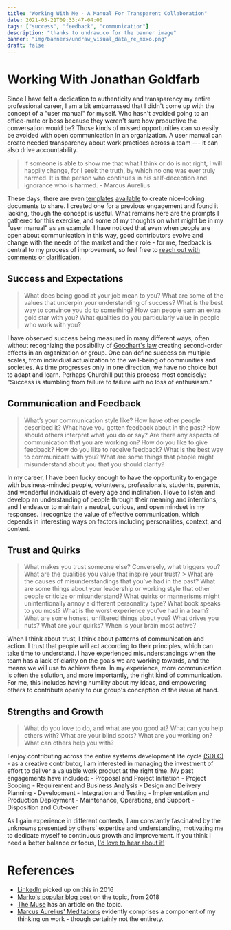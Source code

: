 ```yaml
---
title: "Working With Me - A Manual For Transparent Collaboration"
date: 2021-05-21T09:33:47-04:00
tags: ["success", "feedback", "communication"]
description: "thanks to undraw.co for the banner image"
banner: "img/banners/undraw_visual_data_re_mxxo.png"
draft: false
---
```



# Working With Jonathan Goldfarb

Since I have felt a dedication to authenticity and transparency my entire professional career, I am a bit embarrassed that I didn't come up with the concept of a "user manual" for myself. Who hasn't avoided going to an office-mate or boss because they weren't sure how productive the conversation would be? Those kinds of missed opportunities can so easily be avoided with open communication in an organization. A user manual can create needed transparency about work practices across a team --- it can also drive accountability.

> If someone is able to show me that what I think or do is not right, I will happily change, for I seek the truth, by which no one was ever truly harmed. It is the person who continues in his self-deception and ignorance who is harmed. - Marcus Aurelius

These days, there are even [templates](https://docs.google.com/document/d/1IZwTwEpHzo4KHa5Lxgc0fOCkJqpYH59YWBkZI1K3JVo/edit) [available](https://www.manualof.me) to create nice-looking documents to share. I created one for a previous engagement and found it lacking, though the concept is useful. What remains here are the prompts I gathered for this exercise, and some of my thoughts on what might be in my "user manual" as an example. I have noticed that even when people are open about communication in this way, good contributors evolve and change with the needs of the market and their role - for me, feedback is central to my process of improvement, so feel free to [reach out with comments or clarification](mailto:jgoldfar@gmail.com).


## Success and Expectations

> What does being good at your job mean to you? What are some of the values that underpin your understanding of success? What is the best way to convince you do to something? How can people earn an extra gold star with you? What qualities do you particularly value in people who work with you?

I have observed success being measured in many different ways, often without recognizing the possibility of [Goodhart's law](https://en.wikipedia.org/wiki/Goodhart%27s_law) creating second-order effects in an organization or group.
One can define success on multiple scales, from individual actualization to the well-being of communities and societies.
As time progresses only in one direction, we have no choice but to adapt and learn. Perhaps Churchill put this process most concisely: "Success is stumbling from failure to failure with no loss of enthusiasm."


## Communication and Feedback

> What’s your communication style like? How have other people described it? What have you gotten feedback about in the past? How should others interpret what you do or say? Are there any aspects of communication that you are working on? How do you like to give feedback? How do you like to receive feedback? What is the best way to communicate with you? What are some things that people might misunderstand about you that you should clarify?


In my career, I have been lucky enough to have the opportunity to engage with business-minded people, volunteers, professionals, students, parents, and wonderful individuals of every age and inclination.
I love to listen and develop an understanding of people through their meaning and intentions, and I endeavor to maintain a neutral, curious, and open mindset in my responses.
I recognize the value of effective communication, which depends in interesting ways on factors including personalities, context, and content.


## Trust and Quirks

> What makes you trust someone else? Conversely, what triggers you? What are the qualities you value that inspire your trust? > What are the causes of misunderstandings that you’ve had in the past? What are some things about your leadership or working style that other people criticize or misunderstand? What quirks or mannerisms might unintentionally annoy a different personality type? What book speaks to you most? What is the worst experience you've had in a team? What are some honest, unfiltered things about you? What drives you nuts? What are your quirks? When is your brain most active?

When I think about trust, I think about patterns of communication and action. I trust that people will act according to their principles, which can take time to understand.
I have experienced misunderstandings when the team has a lack of clarity on the goals we are working towards, and the means we will use to achieve them.
In my experience, more communication is often the solution, and more importantly, the right kind of communication.
For me, this includes having humility about my ideas, and empowering others to contribute openly to our group's conception of the issue at hand.


## Strengths and Growth
> What do you love to do, and what are you good at? What can you help others with?
> What are your blind spots? What are you working on? What can others help you with?

I enjoy contributing across the entire systems development life cycle [(SDLC)](https://en.wikipedia.org/wiki/Systems_development_life_cycle) - as a creative contributor, I am interested in managing the investment of effort to deliver a valuable work product at the right time. My past engagements have included:
    - Proposal and Project Initiation
    - Project Scoping
    - Requirement and Business Analysis
    - Design and Delivery Planning
    - Development
    - Integration and Testing
    - Implementation and Production Deployment
    - Maintenance, Operations, and Support
    - Disposition and Cut-over

As I gain experience in different contexts, I am constantly fascinated by the
unknowns presented by others' expertise and understanding, motivating me to dedicate myself to continuous growth and improvement. If you think I need a better balance or focus, [I'd love to hear about it!](mailto:jgoldfar@gmail.com)

# References
- [LinkedIn](https://www.linkedin.com/pulse/do-you-have-user-manual-your-team-polly-chandler/) picked up on this in 2016
- [Marko's popular blog post](https://medium.com/swlh/user-manual-to-me-92c8ce68f960) on the topic, from 2018
- [The Muse](https://www.themuse.com/advice/how-to-be-a-better-leader-manager-user-manual) has an article on the topic.
- [Marcus Aurelius' Meditations](https://www.goodreads.com/work/quotes/31010) evidently comprises a component of my thinking on work - though certainly not the entirety.
